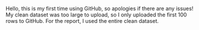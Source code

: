 Hello, this is my first time using GitHub, so apologies if there are any issues! 
My clean dataset was too large to upload, so I only uploaded the first 100 rows to GitHub.
For the report, I used the entire clean dataset.
